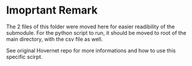# Imoprtant Remark



The 2 files of this folder were moved here for easier readibility of the submodule. For the python script to run, it should be moved to root of the main directory, with the csv file as well. 

See original Hovernet repo for more informations and how to use this specific scirpt.
